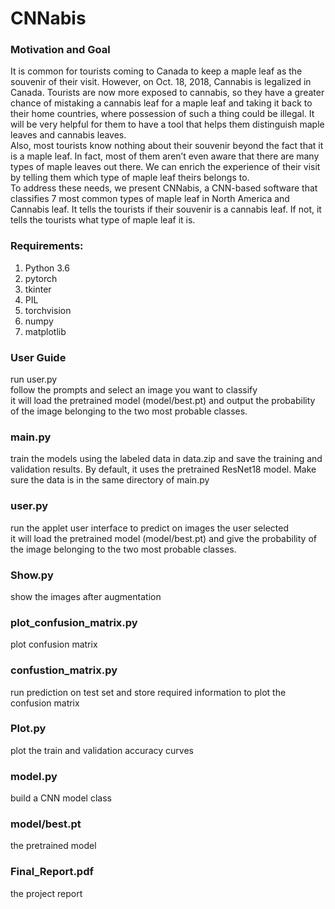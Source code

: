 # CNNabis

### Motivation and Goal
It is common for tourists coming to Canada to keep a maple leaf as 
the souvenir of their visit.  However, on Oct.  18, 2018, 
Cannabis is legalized in Canada. 
Tourists are now more exposed to cannabis, so they have 
 a greater chance of mistaking a cannabis leaf for a 
 maple leaf and taking it back to their home countries, 
 where possession of such a thing could be illegal. 
 It will be very helpful for them to have a tool that helps 
 them distinguish maple leaves and cannabis leaves. <br>
 Also, most tourists know nothing about their souvenir 
 beyond the fact that it is a maple leaf.  In fact, most 
 of them aren’t even aware that there are many types of 
 maple leaves out there.  We can enrich the experience 
 of their visit by telling them which type of maple leaf 
 theirs belongs to. <br>
 To address these needs, we present 
 CNNabis, a CNN-based software that classifies 7 most common types of 
 maple leaf in North America and Cannabis leaf.  It 
 tells the tourists if their souvenir is a cannabis leaf.  If 
 not, it tells the tourists what type of maple leaf it is. 


### Requirements:
1. Python 3.6
2. pytorch
3. tkinter
4. PIL
5. torchvision
6. numpy
7. matplotlib


### User Guide
run user.py <br>
follow the prompts and select an image you want to classify <br>
it will load the pretrained model (model/best.pt) and output the probability
of the image belonging to the two most probable classes.


### main.py
train the models using the labeled data in data.zip and save the training and validation results.
By default, it uses the pretrained ResNet18 model. Make sure the data is in the same directory of main.py

### user.py 
run the applet user interface to predict on images the user selected <br>
it will load the pretrained model (model/best.pt) and give the probability
of the image belonging to the two most probable classes. 

### Show.py
show the images after augmentation 

### plot_confusion_matrix.py
plot confusion matrix 

### confustion_matrix.py
run prediction on test set and store required information to plot the confusion matrix

### Plot.py
plot the train and validation accuracy curves 

### model.py 
build a CNN model class

### model/best.pt
the pretrained model


### Final_Report.pdf
the project report



